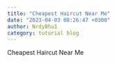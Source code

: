 ```yaml
---
title: "Cheapest Haircut Near Me"
date: "2023-04-03 08:26:47 +0300"
author: NrdyBhu1
category: tutorial blog
---
```

Cheapest Haircut Near Me
